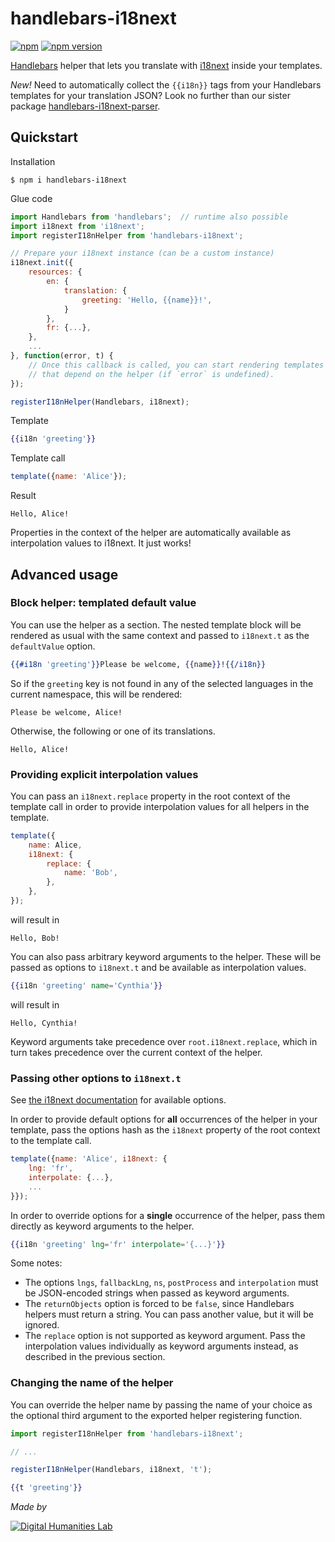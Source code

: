 # handlebars-i18next

[![npm](https://img.shields.io/npm/dt/handlebars-i18next)](https://badge.fury.io/js/handlebars-i18next) [![npm version](https://badge.fury.io/js/handlebars-i18next.svg)](https://badge.fury.io/js/handlebars-i18next)

[Handlebars][handlebars] helper that lets you translate with [i18next][i18next] inside your templates.

*New!* Need to automatically collect the `{{i18n}}` tags from your Handlebars templates for your translation JSON? Look no further than our sister package [handlebars-i18next-parser][parser].

[handlebars]: https://handlebarsjs.com
[i18next]: https://www.i18next.com
[parser]: https://www.npmjs.com/package/handlebars-i18next-parser


## Quickstart

Installation

```console
$ npm i handlebars-i18next
```

Glue code

```js
import Handlebars from 'handlebars';  // runtime also possible
import i18next from 'i18next';
import registerI18nHelper from 'handlebars-i18next';

// Prepare your i18next instance (can be a custom instance)
i18next.init({
    resources: {
        en: {
            translation: {
                greeting: 'Hello, {{name}}!',
            }
        },
        fr: {...},
    },
    ...
}, function(error, t) {
    // Once this callback is called, you can start rendering templates
    // that depend on the helper (if `error` is undefined).
});

registerI18nHelper(Handlebars, i18next);
```

Template

```hbs
{{i18n 'greeting'}}
```

Template call

```js
template({name: 'Alice'});
```

Result

```
Hello, Alice!
```

Properties in the context of the helper are automatically available as interpolation values to i18next. It just works!


## Advanced usage

### Block helper: templated default value

You can use the helper as a section. The nested template block will be rendered as usual with the same context and passed to `i18next.t` as the `defaultValue` option.

```hbs
{{#i18n 'greeting'}}Please be welcome, {{name}}!{{/i18n}}
```

So if the `greeting` key is not found in any of the selected languages in the current namespace, this will be rendered:

```
Please be welcome, Alice!
```

Otherwise, the following or one of its translations.

```
Hello, Alice!
```


### Providing explicit interpolation values

You can pass an `i18next.replace` property in the root context of the template call in order to provide interpolation values for all helpers in the template.

```js
template({
    name: Alice,
    i18next: {
        replace: {
            name: 'Bob',
        },
    },
});
```

will result in

```
Hello, Bob!
```

You can also pass arbitrary keyword arguments to the helper. These will be passed as options to `i18next.t` and be available as interpolation values.

```hbs
{{i18n 'greeting' name='Cynthia'}}
```

will result in

```
Hello, Cynthia!
```

Keyword arguments take precedence over `root.i18next.replace`, which in turn takes precedence over the current context of the helper.


### Passing other options to `i18next.t`

See [the i18next documentation][i18n-doc] for available options.

[i18n-doc]: https://www.i18next.com/translation-function/essentials#overview-options

In order to provide default options for **all** occurrences of the helper in your template, pass the options hash as the `i18next` property of the root context to the template call.

```js
template({name: 'Alice', i18next: {
    lng: 'fr',
    interpolate: {...},
    ...
}});
```

In order to override options for a **single** occurrence of the helper, pass them directly as keyword arguments to the helper.

```hbs
{{i18n 'greeting' lng='fr' interpolate='{...}'}}
```

Some notes:

 - The options `lngs`, `fallbackLng`, `ns`, `postProcess` and `interpolation` must be JSON-encoded strings when passed as keyword arguments.
 - The `returnObjects` option is forced to be `false`, since Handlebars helpers must return a string. You can pass another value, but it will be ignored.
 - The `replace` option is not supported as keyword argument. Pass the interpolation values individually as keyword arguments instead, as described in the previous section.


### Changing the name of the helper

You can override the helper name by passing the name of your choice as the optional third argument to the exported helper registering function.

```js
import registerI18nHelper from 'handlebars-i18next';

// ...

registerI18nHelper(Handlebars, i18next, 't');
```

```hbs
{{t 'greeting'}}
```


*Made by*

[![Digital Humanities Lab](http://dhstatic.hum.uu.nl/logo-lab/png/dighum-logo.png)](https://dig.hum.uu.nl)
